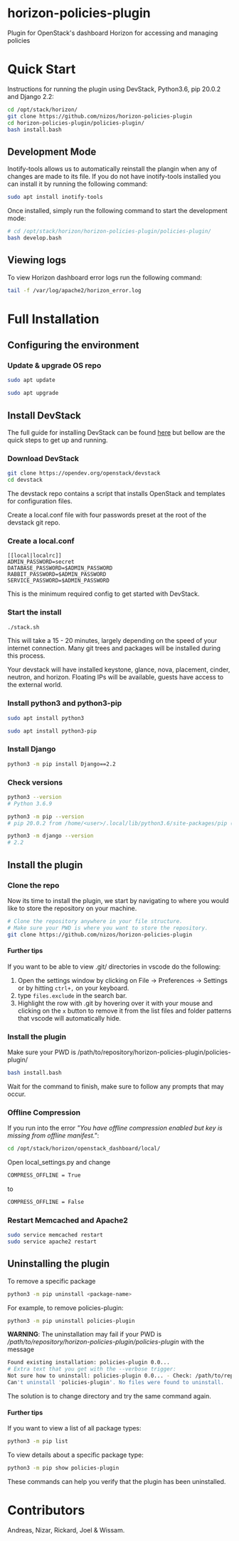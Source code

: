 # horizon-policies-plugin
Plugin for OpenStack's dashboard Horizon for accessing and managing policies

# Quick Start
Instructions for running the plugin using DevStack, Python3.6, pip 20.0.2 and Django 2.2:
```Bash
cd /opt/stack/horizon/
git clone https://github.com/nizos/horizon-policies-plugin
cd horizon-policies-plugin/policies-plugin/
bash install.bash
```
## Development Mode
Inotify-tools allows us to automatically reinstall the plangin when any of changes are made to its file. If you do not have inotify-tools installed you can install it by running the following command:
```Bash
sudo apt install inotify-tools
```
Once installed, simply run the following command to start the development mode:
```Bash
# cd /opt/stack/horizon/horizon-policies-plugin/policies-plugin/
bash develop.bash
```
## Viewing logs
To view Horizon dashboard error logs run the following command:
```Bash
tail -f /var/log/apache2/horizon_error.log
```

# Full Installation

## Configuring the environment

### Update & upgrade OS repo
```Bash
sudo apt update
```

```Bash
sudo apt upgrade
```

## Install DevStack
The full guide for installing DevStack can be found [here](https://docs.openstack.org/devstack/train/) but bellow are the quick steps to get up and running.

### Download DevStack

```Bash
git clone https://opendev.org/openstack/devstack
cd devstack
```
The devstack repo contains a script that installs OpenStack and templates for configuration files.

Create a local.conf file with four passwords preset at the root of the devstack git repo.


### Create a local.conf
```Conf
[[local|localrc]]
ADMIN_PASSWORD=secret
DATABASE_PASSWORD=$ADMIN_PASSWORD
RABBIT_PASSWORD=$ADMIN_PASSWORD
SERVICE_PASSWORD=$ADMIN_PASSWORD
```
This is the minimum required config to get started with DevStack.


### Start the install

```Bash
./stack.sh
```
This will take a 15 - 20 minutes, largely depending on the speed of your internet connection. Many git trees and packages will be installed during this process.

Your devstack will have installed keystone, glance, nova, placement, cinder, neutron, and horizon. Floating IPs will be available, guests have access to the external world.

### Install python3 and python3-pip
```Bash
sudo apt install python3
```

```Bash
sudo apt install python3-pip
```

### Install Django
```Bash
python3 -m pip install Django==2.2
```

### Check versions

```Bash
python3 --version
# Python 3.6.9
```

```Bash
python3 -m pip --version
# pip 20.0.2 from /home/<user>/.local/lib/python3.6/site-packages/pip (python 3.6)
```

```Bash
python3 -m django --version
# 2.2
```

## Install the plugin

### Clone the repo
Now its time to install the plugin, we start by navigating to where you would like to store the repository on your machine.

```Bash
# Clone the repository anywhere in your file structure.
# Make sure your PWD is where you want to store the repository.
git clone https://github.com/nizos/horizon-policies-plugin
```

#### Further tips
If you want to be able to view .git/ directories in vscode do the following:

1. Open the settings window by clicking on File -> Preferences -> Settings or by hitting `ctrl+,` on your keyboard.
2. type `files.exclude` in the search bar.
3. Highlight the row with .git by hovering over it with your mouse and clicking on the `x` button to remove it from the list files and folder patterns that vscode will automatically hide.

### Install the plugin

Make sure your PWD is /path/to/repository/horizon-policies-plugin/policies-plugin/

```Bash
bash install.bash
```

Wait for the command to finish, make sure to follow any prompts that may occur.

### Offline Compression
If you run into the error _"You have offline compression enabled but key is missing from offline manifest."_:

```Bash
cd /opt/stack/horizon/openstack_dashboard/local/
```

Open local_settings.py and change
```Bash
COMPRESS_OFFLINE = True
```

to
```Bash
COMPRESS_OFFLINE = False
```

### Restart Memcached and Apache2
```Bash
sudo service memcached restart
sudo service apache2 restart
```

## Uninstalling the plugin

To remove a specific package
```Bash
python3 -m pip uninstall <package-name>
```
For example, to remove policies-plugin:
```Bash
python3 -m pip uninstall policies-plugin
```

**WARNING**: The uninstallation may fail if your PWD is */path/to/repository/horizon-policies-plugin/policies-plugin* with the message

```Bash
Found existing installation: policies-plugin 0.0...
# Extra text that you get with the --verbose trigger:
Not sure how to uninstall: policies-plugin 0.0... - Check: /path/to/repository/horizon-policies-plugin/policies-plugin
Can't uninstall 'policies-plugin'. No files were found to uninstall.
```

The solution is to change directory and try the same command again.

#### Further tips
If you want to view a list of all package types:
```Bash
python3 -m pip list
```

To view details about a specific package type:
```Bash
python3 -m pip show policies-plugin
```

These commands can help you verify that the plugin has been uninstalled.

# Contributors
Andreas, Nizar, Rickard, Joel & Wissam.
